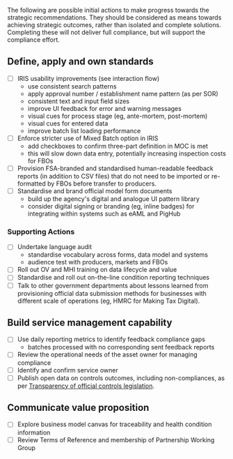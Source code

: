 The following are possible initial actions to make progress towards the strategic recommendations.  They should be considered as means towards achieving strategic outcomes, rather than isolated and complete solutions. Completing these will not deliver full compliance, but will support the compliance effort.

## Define, apply and own standards

- [ ] IRIS usability improvements (see interaction flow)
  - use consistent search patterns
  - apply approval number / establishment name pattern (as per SOR)
  - consistent text and input field sizes
  - improve UI feedback for error and warning messages 
  - visual cues for process stage (eg, ante-mortem, post-mortem)
  - visual cues for entered data
  - improve batch list loading performance
- [ ] Enforce stricter use of Mixed Batch option in IRIS 
  - add checkboxes to confirm three-part definition in MOC is met
  - this will slow down data entry, potentially increasing inspection costs for FBOs
- [ ] Provision FSA-branded and standardised human-readable feedback reports (in addition to CSV files) that do not need to be imported or re-formatted by FBOs before transfer to producers.
- [ ] Standardise and brand official model form documents
  - build up the agency's digital and analogue UI pattern library
  - consider digital signing or branding (eg, inline badges) for integrating within systems such as eAML and PigHub

### Supporting Actions

- [ ] Undertake language audit
  - standardise vocabulary across forms, data model and systems 
  - audience test with producers, markets and FBOs
- [ ] Roll out OV and MHI training on data lifecycle and value 
- [ ] Standardise and roll out on-the-line condition reporting techniques
- [ ] Talk to other government departments about lessons learned from provisioning official data submission methods for businesses with different scale of operations (eg, HMRC for Making Tax Digital). 

## Build service management capability

- [ ] Use daily reporting metrics to identify feedback compliance gaps
  - batches processed with no corresponding sent feedback reports
- [ ] Review the operational needs of the asset owner for managing compliance 
- [ ] Identify and confirm service owner
- [ ] Publish open data on controls outcomes, including non-compliances, as per [Transparency of official controls legislation](https://eur-lex.europa.eu/legal-content/EN/TXT/HTML/?uri=CELEX:32017R0625&from=EN#d1e2420-1-1).

## Communicate value proposition

- [ ] Explore business model canvas for traceability and health condition information
- [ ] Review Terms of Reference and membership of Partnership Working Group